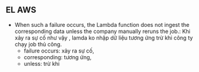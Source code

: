 ## EL AWS
- When such a failure occurs, the Lambda function does not ingest the corresponding data unless the company manually reruns the job.: Khi xảy ra sự cố như vậy , lamda ko nhập dữ liệu tương ứng trừ khi công ty chạy job thủ công. 
  - failure occurs: xảy ra sự cố, 
  - corresponding: tương ứng, 
  - unless: trừ khi
